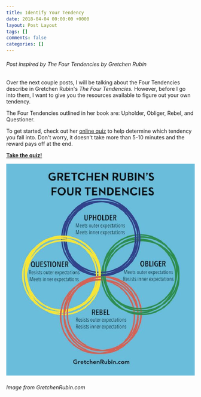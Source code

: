 ```yaml
---
title: Identify Your Tendency
date: 2018-04-04 00:00:00 +0000
layout: Post Layout
tags: []
comments: false
categories: []
---
```

###### Post inspired by _The Four Tendencies_ by Gretchen Rubin

Over the next couple posts, I will be talking about the Four Tendencies describe in Gretchen Rubin's _The Four Tendencies._ However, before I go into them, I want to give you the resources available to figure out your own tendency.

The Four Tendencies outlined in her book are: Upholder, Obliger, Rebel, and Questioner. 

To get started, check out her [online quiz](http://www.bit.ly/HabitsQuiz) to help determine which tendency you fall into. Don't worry, it doesn't take more than 5-10 minutes and the reward pays off at the end. 

[**Take the quiz!**](http://www.bit.ly/HabitsQuiz)

![](/uploads/2018/04/04/four-tendencies.jpg)

###### Image from GretchenRubin.com